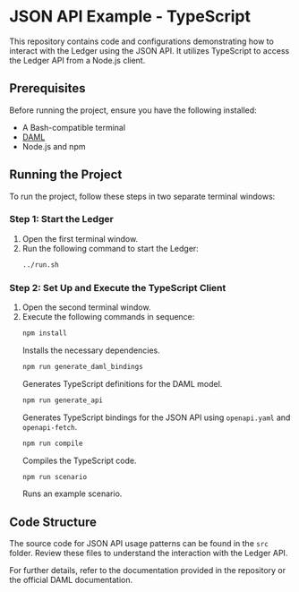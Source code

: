 # JSON API Example - TypeScript

This repository contains code and configurations demonstrating how to interact with the Ledger using the JSON API. It utilizes TypeScript to access the Ledger API from a Node.js client.

## Prerequisites

Before running the project, ensure you have the following installed:

- A Bash-compatible terminal
- [DAML](https://docs.daml.com/getting-started/installation.html)
- Node.js and npm

## Running the Project

To run the project, follow these steps in two separate terminal windows:

### Step 1: Start the Ledger

1. Open the first terminal window.
2. Run the following command to start the Ledger:
   ```sh
   ../run.sh
   ```

### Step 2: Set Up and Execute the TypeScript Client

1. Open the second terminal window.
2. Execute the following commands in sequence:
   ```sh
   npm install
   ```
   Installs the necessary dependencies.
   ```sh
   npm run generate_daml_bindings
   ```
   Generates TypeScript definitions for the DAML model.
   ```sh
   npm run generate_api
   ```
   Generates TypeScript bindings for the JSON API using `openapi.yaml` and `openapi-fetch`.
   ```sh
   npm run compile
   ```
   Compiles the TypeScript code.
   ```sh
   npm run scenario
   ```
   Runs an example scenario.

## Code Structure

The source code for JSON API usage patterns can be found in the `src` folder. Review these files to understand the interaction with the Ledger API.

For further details, refer to the documentation provided in the repository or the official DAML documentation.








